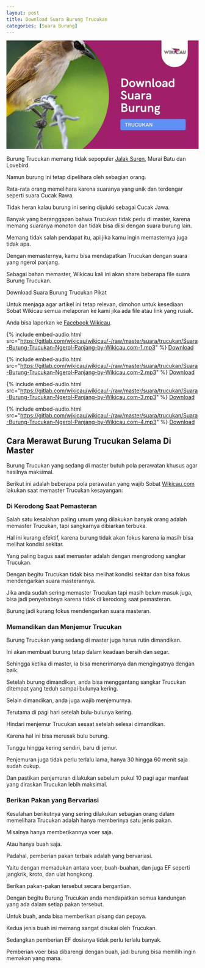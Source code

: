 ```yaml
---
layout: post
title: Download Suara Burung Trucukan
categories: [Suara Burung]
---
```


![Download Suara Burung Trucukan](/images/suara-burung-trucukan.webp)

Burung Trucukan memang tidak sepopuler [Jalak Suren](https://wikicau.com/suara-burung-jalak-suren/), Murai Batu dan Lovebird.

Namun burung ini tetap dipelihara oleh sebagian orang.

Rata-rata orang memelihara karena suaranya yang unik dan terdengar seperti suara Cucak Rawa.

Tidak heran kalau burung ini sering dijuluki sebagai Cucak Jawa.

Banyak yang beranggapan bahwa Trucukan tidak perlu di master, karena memang suaranya monoton dan tidak bisa diisi dengan suara burung lain.

Memang tidak salah pendapat itu, api jika kamu ingin memasternya juga tidak apa.

Dengan memasternya, kamu bisa mendapatkan Trucukan dengan suara yang ngerol panjang.

Sebagai bahan memaster, Wikicau kali ini akan share beberapa file suara Burung Trucukan.

Download Suara Burung Trucukan Pikat

Untuk menjaga agar artikel ini tetap relevan, dimohon untuk kesediaan Sobat Wikicau semua melaporan ke kami jika ada file atau link yang rusak.

Anda bisa laporkan ke [Facebook Wikicau](https://facebook.com/wikicau).

{% include embed-audio.html src="https://gitlab.com/wikicau/wikicau/-/raw/master/suara/trucukan/Suara-Burung-Trucukan-Ngerol-Panjang-by-Wikicau.com-1.mp3" %}
[Download](https://bit.ly/2Y4kSZE)

{% include embed-audio.html src="https://gitlab.com/wikicau/wikicau/-/raw/master/suara/trucukan/Suara-Burung-Trucukan-Ngerol-Panjang-by-Wikicau.com-2.mp3" %}
[Download](https://bit.ly/2MWBFwD)

{% include embed-audio.html src="https://gitlab.com/wikicau/wikicau/-/raw/master/suara/trucukan/Suara-Burung-Trucukan-Ngerol-Panjang-by-Wikicau.com-3.mp3" %}
[Download](https://bit.ly/2Iv3h83)

{% include embed-audio.html src="https://gitlab.com/wikicau/wikicau/-/raw/master/suara/trucukan/Suara-Burung-Trucukan-Ngerol-Panjang-by-Wikicau.com-4.mp3" %}
[Download](https://bit.ly/2FoS2vP)

## Cara Merawat Burung Trucukan Selama Di Master

Burung Trucukan yang sedang di master butuh pola perawatan khusus agar hasilnya maksimal.

Berikut ini adalah beberapa pola perawatan yang wajib Sobat [Wikicau.com](https://wikicau.com/) lakukan saat memaster Trucukan kesayangan:

### Di Kerodong Saat Pemasteran

Salah satu kesalahan paling umum yang dilakukan banyak orang adalah memaster Trucukan, tapi sangkarnya dibiarkan terbuka.

Hal ini kurang efektif, karena burung tidak akan fokus karena ia masih bisa melihat kondisi sekitar.

Yang paling bagus saat memaster adalah dengan mengrodong sangkar Trucukan.

Dengan begitu Trucukan tidak bisa melihat kondisi sekitar dan bisa fokus mendengarkan suara masterannya.

Jika anda sudah sering memaster Trucukan tapi masih belum masuk juga, bisa jadi penyebabnya karena tidak di kerodong saat pemasteran.

Burung jadi kurang fokus mendengarkan suara masteran.

### Memandikan dan Menjemur Trucukan

Burung Trucukan yang sedang di master juga harus rutin dimandikan.

Ini akan membuat burung tetap dalam keadaan bersih dan segar.

Sehingga ketika di master, ia bisa menerimanya dan mengingatnya dengan baik.

Setelah burung dimandikan, anda bisa menggantang sangkar Trucukan ditempat yang teduh sampai bulunya kering.

Selain dimandikan, anda juga wajib menjemurnya.

Terutama di pagi hari setelah bulu-bulunya kering.

Hindari menjemur Trucukan sesaat setelah selesai dimandikan.

Karena hal ini bisa merusak bulu burung.

Tunggu hingga kering sendiri, baru di jemur.

Penjemuran juga tidak perlu terlalu lama, hanya 30 hingga 60 menit saja sudah cukup.

Dan pastikan penjemuran dilakukan sebelum pukul 10 pagi agar manfaat yang diraskan Trucukan lebih maksimal.

### Berikan Pakan yang Bervariasi

Kesalahan berikutnya yang sering dilakukan sebagian orang dalam memelihara Trucukan adalah hanya memberinya satu jenis pakan.

Misalnya hanya memberikannya voer saja.

Atau hanya buah saja.

Padahal, pemberian pakan terbaik adalah yang bervariasi.

Yaitu dengan memadukan antara voer, buah-buahan, dan juga EF seperti jangkrik, kroto, dan ulat hongkong.

Berikan pakan-pakan tersebut secara bergantian.

Dengan begitu Burung Trucukan anda mendapatkan semua kandungan yang ada dalam setiap pakan tersebut.

Untuk buah, anda bisa memberikan pisang dan pepaya.

Kedua jenis buah ini memang sangat disukai oleh Trucukan.

Sedangkan pemberian EF dosisnya tidak perlu terlalu banyak.

Pemberian voer bisa dibarengi dengan buah, jadi burung bisa memilih ingin memakan yang mana.